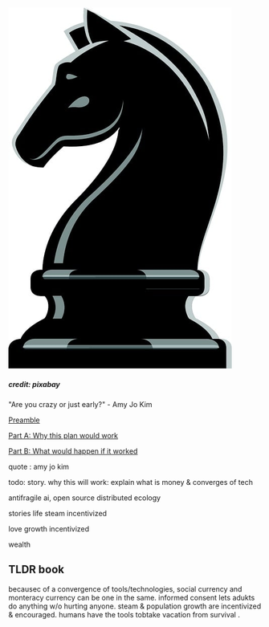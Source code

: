 ![horse](IMG_9387.jpeg)
##### credit: pixabay
"Are you crazy or just early?" - Amy Jo Kim

[Preamble](/endgame/Preamble.md)

[Part A: Why this plan would work](/endgame/PartX-why.md)

[Part B: What would happen if it worked](/endgame/PartY-what.md)

quote : amy jo kim

todo: story. why this will work: explain what is money & converges of tech

antifragile ai, open source distributed ecology

stories
   life
     steam incentivized

   love
      growth incentivized

   wealth


## TLDR book
becausec of a convergence of tools/technologies, social currency and monteracy currency can be one in the same. informed consent lets adukts do anything w/o hurting anyone. steam & population growth are incentivized & encouraged. humans have the tools tobtake vacation from survival .

